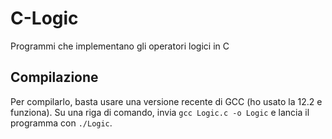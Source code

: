 # C-Logic
Programmi che implementano gli operatori logici in C
## Compilazione
Per compilarlo, basta usare una versione recente di GCC (ho usato la 12.2 e funziona).
Su una riga di comando, invia `gcc Logic.c -o Logic` e lancia il programma con `./Logic`.
